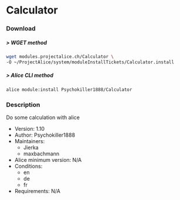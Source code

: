 # Calculator

### Download

##### > WGET method
```bash
wget modules.projectalice.ch/Calculator \
-O ~/ProjectAlice/system/moduleInstallTickets/Calculator.install
```

##### > Alice CLI method
```bash
alice module:install Psychokiller1888/Calculator
```

### Description
Do some calculation with alice

- Version: 1.10
- Author: Psychokiller1888
- Maintainers:
  - Jierka
  - maxbachmann
- Alice minimum version: N/A
- Conditions:
  - en
  - de
  - fr
- Requirements: N/A
